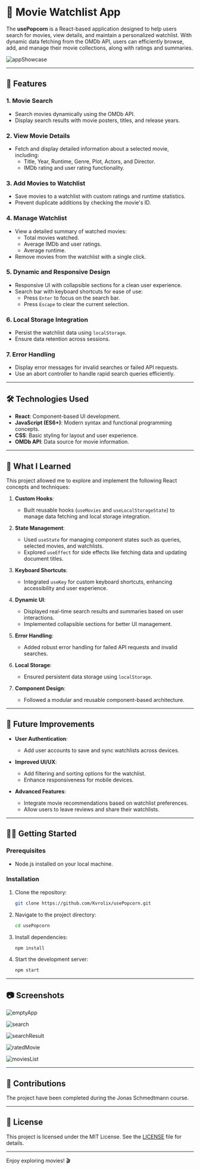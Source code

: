 # 🎥 Movie Watchlist App

The **usePopcorn** is a React-based application designed to help users search for movies, view details, and maintain a personalized watchlist. With dynamic data fetching from the OMDb API, users can efficiently browse, add, and manage their movie collections, along with ratings and summaries.

![appShowcase](assets/usePopcornGif.gif)

---

## 🚀 Features

### **1. Movie Search**
- Search movies dynamically using the OMDb API.
- Display search results with movie posters, titles, and release years.

### **2. View Movie Details**
- Fetch and display detailed information about a selected movie, including:
  - Title, Year, Runtime, Genre, Plot, Actors, and Director.
  - IMDb rating and user rating functionality.

### **3. Add Movies to Watchlist**
- Save movies to a watchlist with custom ratings and runtime statistics.
- Prevent duplicate additions by checking the movie's ID.

### **4. Manage Watchlist**
- View a detailed summary of watched movies:
  - Total movies watched.
  - Average IMDb and user ratings.
  - Average runtime.
- Remove movies from the watchlist with a single click.

### **5. Dynamic and Responsive Design**
- Responsive UI with collapsible sections for a clean user experience.
- Search bar with keyboard shortcuts for ease of use:
  - Press `Enter` to focus on the search bar.
  - Press `Escape` to clear the current selection.

### **6. Local Storage Integration**
- Persist the watchlist data using `localStorage`.
- Ensure data retention across sessions.

### **7. Error Handling**
- Display error messages for invalid searches or failed API requests.
- Use an abort controller to handle rapid search queries efficiently.

---

## 🛠️ Technologies Used

- **React**: Component-based UI development.
- **JavaScript (ES6+)**: Modern syntax and functional programming concepts.
- **CSS**: Basic styling for layout and user experience.
- **OMDb API**: Data source for movie information.

---



## 📖 What I Learned

This project allowed me to explore and implement the following React concepts and techniques:

1. **Custom Hooks**:
   - Built reusable hooks (`useMovies` and `useLocalStorageState`) to manage data fetching and local storage integration.

2. **State Management**:
   - Used `useState` for managing component states such as queries, selected movies, and watchlists.
   - Explored `useEffect` for side effects like fetching data and updating document titles.

3. **Keyboard Shortcuts**:
   - Integrated `useKey` for custom keyboard shortcuts, enhancing accessibility and user experience.

4. **Dynamic UI**:
   - Displayed real-time search results and summaries based on user interactions.
   - Implemented collapsible sections for better UI management.

5. **Error Handling**:
   - Added robust error handling for failed API requests and invalid searches.

6. **Local Storage**:
   - Ensured persistent data storage using `localStorage`.

7. **Component Design**:
   - Followed a modular and reusable component-based architecture.

---

## 🌟 Future Improvements

- **User Authentication**:
  - Add user accounts to save and sync watchlists across devices.

- **Improved UI/UX**:
  - Add filtering and sorting options for the watchlist.
  - Enhance responsiveness for mobile devices.

- **Advanced Features**:
  - Integrate movie recommendations based on watchlist preferences.
  - Allow users to leave reviews and share their watchlists.

---

## 🧑‍💻 Getting Started

### Prerequisites
- Node.js installed on your local machine.

### Installation
1. Clone the repository:
   ```bash
   git clone https://github.com/Kvrolix/usePopcorn.git
   ```
2. Navigate to the project directory:
   ```bash
   cd usePopcorn
   ```
3. Install dependencies:
   ```bash
   npm install
   ```
4. Start the development server:
   ```bash
   npm start
   ```

---

## 📷 Screenshots

![emptyApp](assets/Image1.PNG)

![search](assets/Image2.PNG)

![searchResult](assets/Image3.PNG)

![ratedMovie](assets/Image4.PNG)

![moviesList](assets/Image5.PNG)


---

## 🤝 Contributions

The project have been completed during the Jonas Schmedtmann course.

---

## 📝 License

This project is licensed under the MIT License. See the [LICENSE](LICENSE) file for details.

---

Enjoy exploring movies! 🎬
